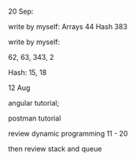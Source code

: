 20 Sep: 

write by myself: 
Arrays 44 
Hash 383



write by myself:

62, 63, 343, 2

Hash: 15, 18







12 Aug

angular tutorial; 

postman tutorial

review dynamic programming 11 - 20 

then review stack and queue





